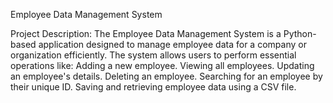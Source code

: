 Employee Data Management System


Project Description:
The Employee Data Management System is a Python-based application designed to manage employee data for a company or organization efficiently. The system allows users to perform essential operations like:
Adding a new employee.
Viewing all employees.
Updating an employee's details.
Deleting an employee.
Searching for an employee by their unique ID.
Saving and retrieving employee data using a CSV file.
